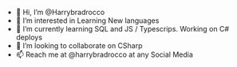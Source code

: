 - 👋 Hi, I’m @Harrybradrocco
- 👀 I’m interested in Learning New languages
- 🌱 I’m currently learning SQL and JS / Typescrips. Working on C# deploys
- 💞️ I’m looking to collaborate on CSharp
- 📫 Reach me at @harrybradrocco at any Social Media

<!---
Harrybradrocco/Harrybradrocco is a ✨ special ✨ repository because its `README.md` (this file) appears on your GitHub profile.
You can click the Preview link to take a look at your changes.
--->
